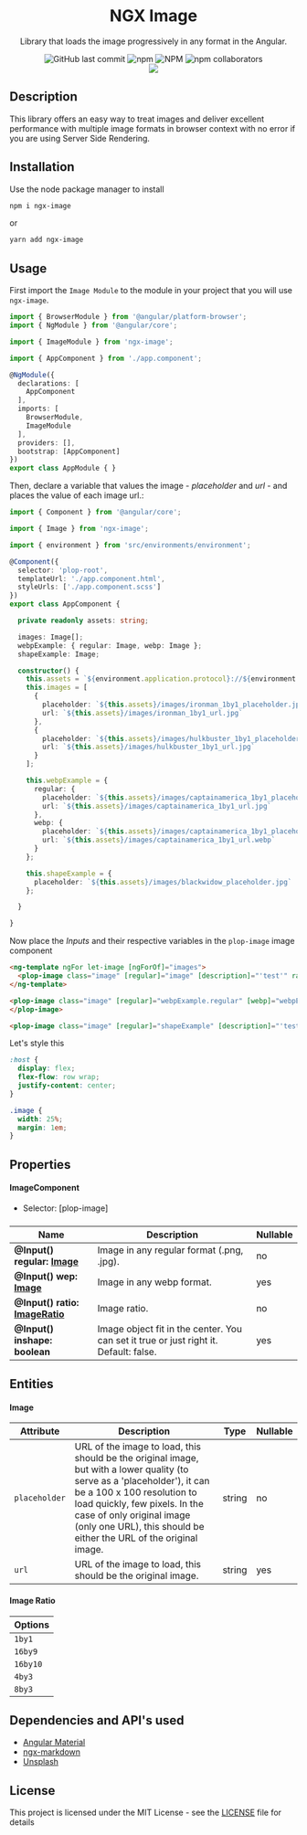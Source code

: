 <h1 align="center">NGX Image</h1>
<p align="center">Library that loads the image progressively in any format in the Angular.</p>
<div align="center">
  <img alt="GitHub last commit" src="https://img.shields.io/github/last-commit/pedlop/ngx-image.svg?style=for-the-badge">
  <img alt="npm" src="https://img.shields.io/npm/dw/ngx-image.svg?style=for-the-badge">
  <img alt="NPM" src="https://img.shields.io/npm/l/ngx-image.svg?style=for-the-badge">
  <img alt="npm collaborators" src="https://img.shields.io/npm/collaborators/ngx-image.svg?style=for-the-badge">
</div>
<div align="center">
  <a href="https://nodei.co/npm/ngx-image/" target="_blank">
    <img src="https://nodei.co/npm/ngx-image.png?downloads=true&downloadRank=true&stars=true">
  </a>
</div>

## Description

This library offers an easy way to treat images and deliver excellent performance with multiple image formats in browser context with no error if you are using Server Side Rendering.

## Installation

Use the node package manager to install

```bash
npm i ngx-image
```

or

```bash
yarn add ngx-image
```

## Usage

First import the `Image Module` to the module in your project that you will use `ngx-image`.

```typescript
import { BrowserModule } from '@angular/platform-browser';
import { NgModule } from '@angular/core';

import { ImageModule } from 'ngx-image';

import { AppComponent } from './app.component';

@NgModule({
  declarations: [
    AppComponent
  ],
  imports: [
    BrowserModule,
    ImageModule
  ],
  providers: [],
  bootstrap: [AppComponent]
})
export class AppModule { }
```

Then, declare a variable that values ​​the image - _placeholder_ and _url_ - and places the value of each image url.:

```typescript
import { Component } from '@angular/core';

import { Image } from 'ngx-image';

import { environment } from 'src/environments/environment';

@Component({
  selector: 'plop-root',
  templateUrl: './app.component.html',
  styleUrls: ['./app.component.scss']
})
export class AppComponent {

  private readonly assets: string;

  images: Image[];
  webpExample: { regular: Image, webp: Image };
  shapeExample: Image;

  constructor() {
    this.assets = `${environment.application.protocol}://${environment.application.host}/${environment.application.assets}`;
    this.images = [
      {
        placeholder: `${this.assets}/images/ironman_1by1_placeholder.jpg`,
        url: `${this.assets}/images/ironman_1by1_url.jpg`
      },
      {
        placeholder: `${this.assets}/images/hulkbuster_1by1_placeholder.jpg`,
        url: `${this.assets}/images/hulkbuster_1by1_url.jpg`
      }
    ];

    this.webpExample = {
      regular: {
        placeholder: `${this.assets}/images/captainamerica_1by1_placeholder.jpg`,
        url: `${this.assets}/images/captainamerica_1by1_url.jpg`
      },
      webp: {
        placeholder: `${this.assets}/images/captainamerica_1by1_placeholder.webp`,
        url: `${this.assets}/images/captainamerica_1by1_url.webp`
      }
    };

    this.shapeExample = {
      placeholder: `${this.assets}/images/blackwidow_placeholder.jpg`
    };

  }

}
```

Now place the _Inputs_ and their respective variables in the `plop-image` image component

```html
<ng-template ngFor let-image [ngForOf]="images">
  <plop-image class="image" [regular]="image" [description]="'test'" ratio="1by1"></plop-image>
</ng-template>

<plop-image class="image" [regular]="webpExample.regular" [webp]="webpExample.webp" [description]="'test'" ratio="1by1">
</plop-image>

<plop-image class="image" [regular]="shapeExample" [description]="'test'" ratio="1by1" inshape></plop-image>
```

Let's style this

```scss
:host {
  display: flex;
  flex-flow: row wrap;
  justify-content: center;
}

.image {
  width: 25%;
  margin: 1em;
}
```

## Properties

#### ImageComponent

 * Selector: [plop-image]

### 

| Name             | Description        | Nullable |
| ---------------- | ------------------ | -------- |
| **@Input() regular: [Image](#image)** | Image in any regular format (.png, .jpg).| no |
| **@Input() wep: [Image](#image)** | Image in any webp format.| yes |
| **@Input() ratio: [ImageRatio](#image-ratio)** | Image ratio.| no |
| **@Input() inshape: boolean** | Image object fit in the center. You can set it true or just right it. Default: false. | yes |


## Entities

#### Image
| Attribute   | Description     | Type | Nullable |
| ----------- | --------------- | ---- | -------- |
| `placeholder` | URL of the image to load, this should be the original image, but with a lower quality (to serve as a 'placeholder'), it can be a 100 x 100 resolution to load quickly, few pixels. In the case of only original image (only one URL), this should be either the URL of the original image.  | string | no | 
| `url` | URL of the image to load, this should be the original image. | string | yes |

#### Image Ratio
| Options   | 
| --------- | 
| `1by1`    | 
| `16by9`   | 
| `16by10`  | 
| `4by3`    | 
| `8by3`    | 


## Dependencies and API's used

* [Angular Material](https://material.angular.io/)
* [ngx-markdown](https://www.npmjs.com/package/ngx-markdown/)
* [Unsplash](https://unsplash.com/)

## License

This project is licensed under the MIT License - see the [LICENSE](LICENSE) file for details
